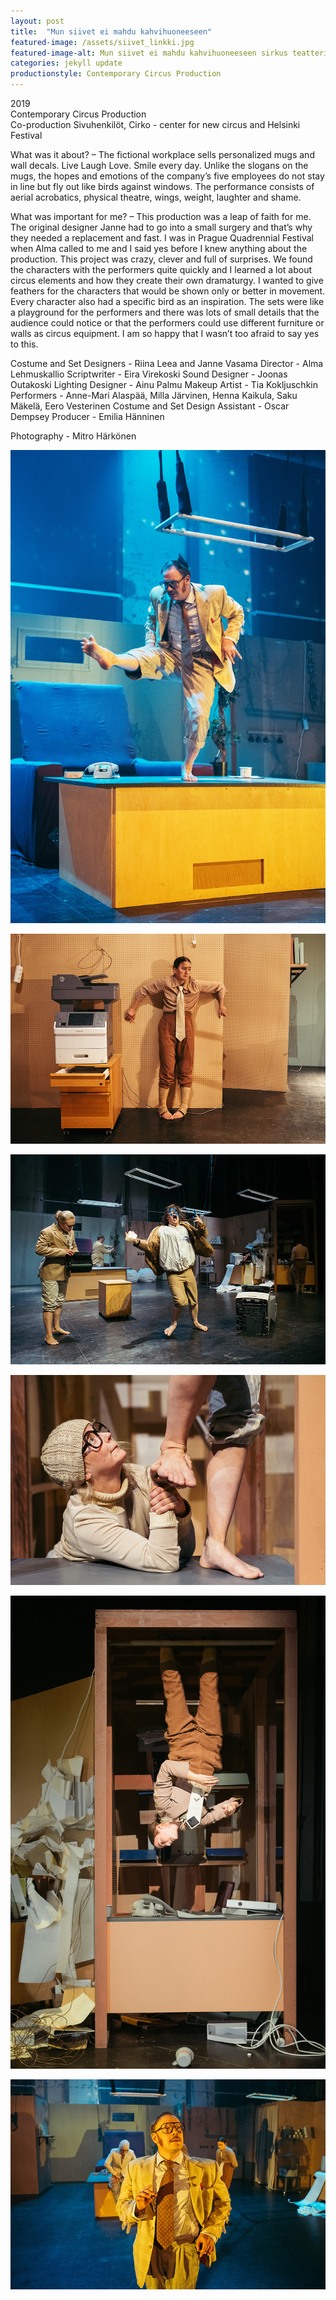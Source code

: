 ```yaml
---
layout: post
title:  "Mun siivet ei mahdu kahvihuoneeseen"
featured-image: /assets/siivet_linkki.jpg
featured-image-alt: Mun siivet ei mahdu kahvihuoneeseen sirkus teatteri esitys
categories: jekyll update
productionstyle: Contemporary Circus Production
---
```

  2019  
  Contemporary Circus Production  
  Co-production Sivuhenkilöt, Cirko - center for new circus and Helsinki Festival  
<p></p>
<div class="post-text-alone"> 
  What was it about? – The fictional workplace sells personalized mugs and wall decals. Live Laugh Love. Smile every day. Unlike the slogans on the mugs, the hopes and emotions of the company’s five employees do not stay in line but fly out like birds against windows. The performance consists of aerial acrobatics, physical theatre, wings, weight, laughter and shame.  
<p></p>
  What was important for me? – This production was a leap of faith for me. The original designer Janne had to go into a small surgery and that’s why they needed a replacement and fast. I was in Prague Quadrennial Festival when Alma called to me and I said yes before I knew anything about the production. This project was crazy, clever and full of surprises. We found the characters with the performers quite quickly and I learned a lot about circus elements and how they create their own dramaturgy. I wanted to give feathers for the characters that would be shown only or better in movement. Every character also had a specific bird as an inspiration. The sets were like a playground for the performers and there was lots of small details that the audience could notice or that the performers could use different furniture or walls as circus equipment. I am so happy that I wasn’t too afraid to say yes to this.
</div>
<p></p>
  Costume and Set Designers - Riina Leea and Janne Vasama  
  Director - Alma Lehmuskallio  
  Scriptwriter - Eira Virekoski  
  Sound Designer - Joonas Outakoski  
  Lighting Designer - Ainu Palmu  
  Makeup Artist - Tia Kokljuschkin  
  Performers - Anne-Mari Alaspää, Milla Järvinen, Henna Kaikula,  
  Saku Mäkelä, Eero Vesterinen  
  Costume and Set Design Assistant - Oscar Dempsey  
  Producer - Emilia Hänninen  

  Photography - Mitro Härkönen

![alt text](/assets/projects/siivet1.jpg)


![alt text](/assets/projects/siivet2.jpg)


![alt text](/assets/projects/siivet3.jpg)


![alt text](/assets/projects/siivet4.jpg)


![alt text](/assets/projects/siivet5.jpg)


![alt text](/assets/projects/siivet6.jpg)